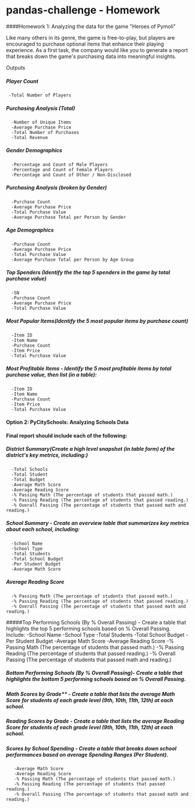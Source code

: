 # pandas-challenge - Homework

####Homework 1: Analyzing the data for the game "Heroes of Pymoli"

Like many others in its genre, the game is free-to-play, but players are encouraged to purchase optional items that enhance their playing experience. 
As a first task, the company would like you to generate a report that breaks down the game's purchasing data into meaningful insights.

 Outputs

##### Player Count
     -Total Number of Players

##### Purchasing Analysis (Total)
      -Number of Unique Items
      -Average Purchase Price
      -Total Number of Purchases
      -Total Revenue

##### Gender Demographics
      -Percentage and Count of Male Players
      -Percentage and Count of Female Players
      -Percentage and Count of Other / Non-Disclosed

##### Purchasing Analysis (broken by Gender)
      -Purchase Count
      -Average Purchase Price
      -Total Purchase Value
      -Average Purchase Total per Person by Gender

##### Age Demographics
      -Purchase Count
      -Average Purchase Price
      -Total Purchase Value
      -Average Purchase Total per Person by Age Group  

##### Top Spenders (Identify the the top 5 spenders in the game by total purchase value)
      -SN
      -Purchase Count
      -Average Purchase Price
      -Total Purchase Value

##### Most Popular Items(Identify the 5 most popular items by purchase count)
      -Item ID
      -Item Name
      -Purchase Count
      -Item Price
      -Total Purchase Value
##### Most Profitable Items - Identify the 5 most profitable items by total purchase value, then list (in a table):
      -Item ID
      -Item Name
      -Purchase Count
      -Item Price
      -Total Purchase Value


#### Option 2: PyCitySchools: Analyzing Schools Data

#### Final report should include each of the following:

##### District Summary(Create a high level snapshot (in table form) of the district's key metrics, including:)
      -Total Schools
      -Total Student
      -Total Budget
      -Average Math Score
      -Average Reading Score
      -% Passing Math (The percentage of students that passed math.)
      -% Passing Reading (The percentage of students that passed reading.)
      -% Overall Passing (The percentage of students that passed math and reading.)    
 
##### School Summary - Create an overview table that summarizes key metrics about each school, including:
      -School Name
      -School Type
      -Total Students
      -Total School Budget
      -Per Student Budget
      -Average Math Score

##### Average Reading Score
      -% Passing Math (The percentage of students that passed math.)
      -% Passing Reading (The percentage of students that passed reading.)
      -% Overall Passing (The percentage of students that passed math and reading.)

#####Top Performing Schools (By % Overall Passing) - Create a table that highlights the top 5 performing schools based on % Overall Passing. Include:
	-School Name
	-School Type
	-Total Students
	-Total School Budget
	-Per Student Budget
	-Average Math Score
	-Average Reading Score
	-% Passing Math (The percentage of students that passed math.)
	-% Passing Reading (The percentage of students that passed reading.)
	-% Overall Passing (The percentage of students that passed math and reading.)

##### Bottom Performing Schools (By % Overall Passing)- Create a table that highlights the bottom 5 performing schools based on % Overall Passing.

##### Math Scores by Grade** - Create a table that lists the average Math Score for students of each grade level (9th, 10th, 11th, 12th) at each school.

##### Reading Scores by Grade - Create a table that lists the average Reading Score for students of each grade level (9th, 10th, 11th, 12th) at each school.

##### Scores by School Spending - Create a table that breaks down school performances based on average Spending Ranges (Per Student).
       -Average Math Score
       -Average Reading Score
       -% Passing Math (The percentage of students that passed math.)
       -% Passing Reading (The percentage of students that passed reading.)
       -% Overall Passing (The percentage of students that passed math and reading.)
